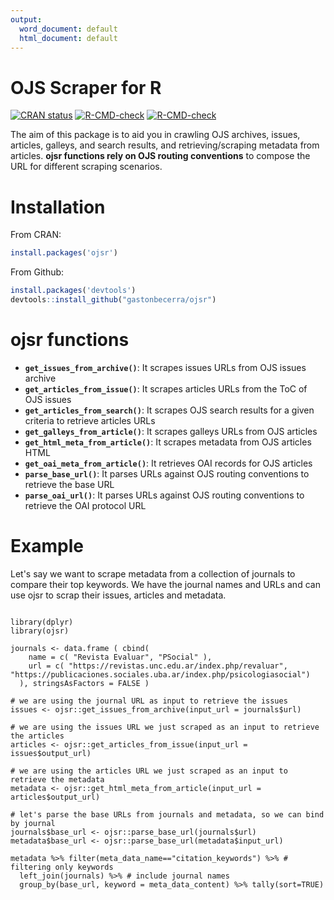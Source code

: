 ```yaml
---
output:
  word_document: default
  html_document: default
---
```

# OJS Scraper for R

<!-- badges: start -->
[![CRAN status](https://www.r-pkg.org/badges/version/ojsr)](https://cran.r-project.org/package=ojsr)
[![R-CMD-check](https://github.com/gastonbecerra/ojsr/workflows/R-CMD-check/badge.svg)](https://github.com/gastonbecerra/ojsr/actions)
[![R-CMD-check](https://github.com/gastonbecerra/ojsr/actions/workflows/R-CMD-check.yaml/badge.svg)](https://github.com/gastonbecerra/ojsr/actions/workflows/R-CMD-check.yaml)
<!-- badges: end -->

The aim of this package is to aid you in crawling OJS archives, issues, articles, galleys, and search results, and retrieving/scraping metadata from articles. **ojsr functions rely on OJS routing conventions** to compose the URL for different scraping scenarios.

# Installation

From CRAN:

```r
install.packages('ojsr') 
```

From Github:

```r
install.packages('devtools') 
devtools::install_github("gastonbecerra/ojsr")
```

# ojsr functions

- **`get_issues_from_archive()`**: It scrapes issues URLs from OJS issues archive
- **`get_articles_from_issue()`**: It scrapes articles URLs from the ToC of OJS issues
- **`get_articles_from_search()`**: It scrapes OJS search results for a given criteria to retrieve articles URLs
- **`get_galleys_from_article()`**: It scrapes galleys URLs from OJS articles
- **`get_html_meta_from_article()`**: It scrapes metadata from OJS articles HTML
- **`get_oai_meta_from_article()`**: It retrieves OAI records for OJS articles
- **`parse_base_url()`**: It parses URLs against OJS routing conventions to retrieve the base URL
- **`parse_oai_url()`**: It parses URLs against OJS routing conventions to retrieve the OAI protocol URL

# Example

Let's say we want to scrape metadata from a collection of journals to compare their top keywords. We have the journal names and URLs and can use ojsr to scrap their issues, articles and metadata.

```{r}

library(dplyr) 
library(ojsr)

journals <- data.frame ( cbind(
    name = c( "Revista Evaluar", "PSocial" ),
    url = c( "https://revistas.unc.edu.ar/index.php/revaluar", "https://publicaciones.sociales.uba.ar/index.php/psicologiasocial")
  ), stringsAsFactors = FALSE )

# we are using the journal URL as input to retrieve the issues
issues <- ojsr::get_issues_from_archive(input_url = journals$url) 

# we are using the issues URL we just scraped as an input to retrieve the articles
articles <- ojsr::get_articles_from_issue(input_url = issues$output_url)

# we are using the articles URL we just scraped as an input to retrieve the metadata
metadata <- ojsr::get_html_meta_from_article(input_url = articles$output_url)

# let's parse the base URLs from journals and metadata, so we can bind by journal
journals$base_url <- ojsr::parse_base_url(journals$url)
metadata$base_url <- ojsr::parse_base_url(metadata$input_url)

metadata %>% filter(meta_data_name=="citation_keywords") %>% # filtering only keywords
  left_join(journals) %>% # include journal names
  group_by(base_url, keyword = meta_data_content) %>% tally(sort=TRUE) 

```
